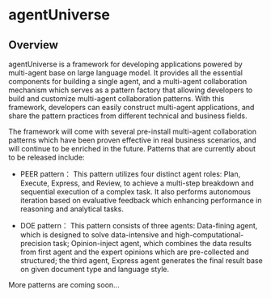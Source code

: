 # agentUniverse

## Overview
agentUniverse is a framework for developing applications powered by multi-agent base on large language model.  It provides all the essential components for building a single agent, and a multi-agent collaboration mechanism which  serves as a pattern factory that allowing developers to build and customize multi-agent collaboration patterns. With this framework,  developers can easily construct multi-agent applications, and share the pattern practices from different technical  and business fields.

The framework will come with several pre-install multi-agent collaboration patterns which have been proven effective in real business scenarios, and will continue to be enriched in the future. Patterns that are currently about to be released include:

- PEER pattern：
This pattern utilizes four distinct agent roles: Plan, Execute, Express, and Review, to achieve a multi-step breakdown and sequential execution of a complex task. It also performs autonomous iteration based on evaluative feedback which enhancing performance in reasoning and analytical tasks. 


- DOE pattern：
This pattern consists of three agents: Data-fining agent, which is designed to solve data-intensive and high-computational-precision task; Opinion-inject agent, which combines the data results from first agent and the expert opinions which are pre-collected and structured; the third agent, Express agent generates the final result base on given document type and language style.

More patterns are coming soon...
